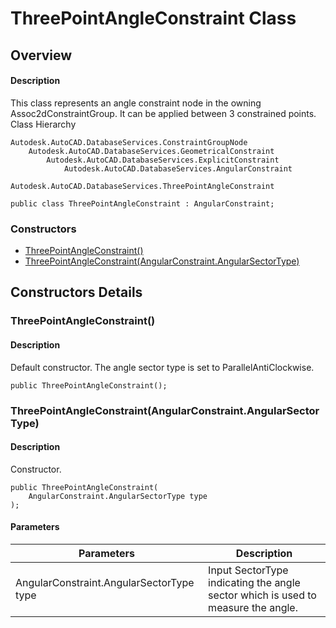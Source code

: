 # ThreePointAngleConstraint Class

## Overview

#### Description
This class represents an angle constraint node in the owning Assoc2dConstraintGroup. 
It can be applied between 3 constrained points.
Class Hierarchy
```text
Autodesk.AutoCAD.DatabaseServices.ConstraintGroupNode
    Autodesk.AutoCAD.DatabaseServices.GeometricalConstraint
        Autodesk.AutoCAD.DatabaseServices.ExplicitConstraint
            Autodesk.AutoCAD.DatabaseServices.AngularConstraint
                Autodesk.AutoCAD.DatabaseServices.ThreePointAngleConstraint
```

```text
public class ThreePointAngleConstraint : AngularConstraint;
```

### Constructors

- [ThreePointAngleConstraint()](#threepointangleconstraint())
- [ThreePointAngleConstraint(AngularConstraint.AngularSectorType)](#threepointangleconstraint(angularconstraint.angularsectortype))


## Constructors Details

### ThreePointAngleConstraint()

#### Description
Default constructor. The angle sector type is set to ParallelAntiClockwise.
```text
public ThreePointAngleConstraint();
```

### ThreePointAngleConstraint(AngularConstraint.AngularSectorType)

#### Description
Constructor.
```text
public ThreePointAngleConstraint(
    AngularConstraint.AngularSectorType type
);
```

#### Parameters
| Parameters | Description |
| --- | --- |
| AngularConstraint.AngularSectorType type | Input SectorType indicating the angle sector which is used to measure the angle. |
